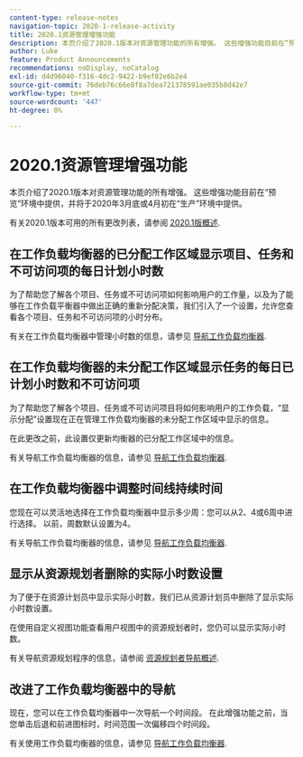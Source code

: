 ```yaml
---
content-type: release-notes
navigation-topic: 2020-1-release-activity
title: 2020.1资源管理增强功能
description: 本页介绍了2020.1版本对资源管理功能的所有增强。 这些增强功能目前在“预览”环境中提供，并将于2020年3月底或4月初在“生产”环境中提供。
author: Luke
feature: Product Announcements
recommendations: noDisplay, noCatalog
exl-id: d4d96040-f316-4dc2-9422-b9ef82e6b2e4
source-git-commit: 76deb76c66e8f8a7dea721378591ae035b8d42e7
workflow-type: tm+mt
source-wordcount: '447'
ht-degree: 0%

---
```


# 2020.1资源管理增强功能

本页介绍了2020.1版本对资源管理功能的所有增强。 这些增强功能目前在“预览”环境中提供，并将于2020年3月底或4月初在“生产”环境中提供。

有关2020.1版本可用的所有更改列表，请参阅 [2020.1版概述](../../../product-announcements/product-releases/2020.1-release-activity/2020.1-release-overview.md).

## 在工作负载均衡器的已分配工作区域显示项目、任务和不可访问项的每日计划小时数

为了帮助您了解各个项目、任务或不可访问项如何影响用户的工作量，以及为了能够在工作负载平衡器中做出正确的重新分配决策，我们引入了一个设置，允许您查看各个项目、任务和不可访问项的小时分布。

有关在工作负载均衡器中管理小时数的信息，请参见 [导航工作负载均衡器](../../../resource-mgmt/workload-balancer/navigate-the-workload-balancer.md).

## 在工作负载均衡器的未分配工作区域显示任务的每日已计划小时数和不可访问项

为了帮助您了解各个项目、任务或不可访问项目将如何影响用户的工作负载，“显示分配”设置现在正在管理工作负载均衡器的未分配工作区域中显示的信息。

在此更改之前，此设置仅更新均衡器的已分配工作区域中的信息。

有关导航工作负载均衡器的信息，请参见 [导航工作负载均衡器](../../../resource-mgmt/workload-balancer/navigate-the-workload-balancer.md).

## 在工作负载均衡器中调整时间线持续时间

您现在可以灵活地选择在工作负载均衡器中显示多少周：您可以从2、4或6周中进行选择。 以前，周数默认设置为4。

有关导航工作负载均衡器的信息，请参见 [导航工作负载均衡器](../../../resource-mgmt/workload-balancer/navigate-the-workload-balancer.md).

## 显示从资源规划者删除的实际小时数设置

为了便于在资源计划员中显示实际小时数，我们已从资源计划员中删除了显示实际小时数设置。

在使用自定义视图功能查看用户视图中的资源规划者时，您仍可以显示实际小时数。

有关导航资源规划程序的信息，请参阅 [资源规划者导航概述](../../../resource-mgmt/resource-planning/resource-planner-navigation.md).

## 改进了工作负载均衡器中的导航

现在，您可以在工作负载均衡器中一次导航一个时间段。 在此增强功能之前，当您单击后退和前进图标时，时间范围一次偏移四个时间段。

有关使用工作负载均衡器的信息，请参见 [导航工作负载均衡器](../../../resource-mgmt/workload-balancer/navigate-the-workload-balancer.md).
